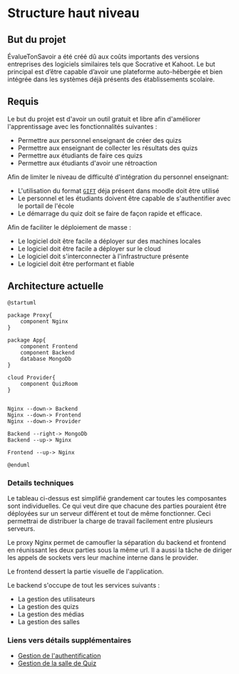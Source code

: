 # Structure haut niveau

## But du projet
ÉvalueTonSavoir a été créé dû aux coûts importants des versions entreprises des logiciels similaires tels que Socrative et 
Kahoot. Le but principal est d’être capable d’avoir une plateforme auto-hébergée et bien intégrée dans les systèmes 
déjà présents des établissements scolaire.

## Requis

Le but du projet est d'avoir un outil gratuit et libre afin d'améliorer l'apprentissage avec les fonctionnalités suivantes :

- Permettre aux personnel enseignant de créer des quizs
- Permettre aux enseignant de collecter les résultats des quizs
- Permettre aux étudiants de faire ces quizs
- Permettre aux étudiants d'avoir une rétroaction

Afin de limiter le niveau de difficulté d'intégration du personnel enseignant:

- L'utilisation du format [`GIFT`](https://docs.moodle.org/405/en/GIFT_format) déja présent dans moodle doit être utilisé
- Le personnel et les étudiants doivent être capable de s'authentifier avec le portail de l'école
- Le démarrage du quiz doit se faire de façon rapide et efficace.

Afin de faciliter le déploiement de masse : 

- Le logiciel doit être facile a déployer sur des machines locales
- Le logiciel doit être facile a déployer sur le cloud
- Le logiciel doit s'interconnecter à l'infrastructure présente
- Le logiciel doit être performant et fiable

## Architecture actuelle

```plantuml
@startuml

package Proxy{
    component Nginx
}

package App{
    component Frontend
    component Backend
    database MongoDb
}

cloud Provider{
    component QuizRoom
}


Nginx --down-> Backend
Nginx --down-> Frontend
Nginx --down-> Provider

Backend --right-> MongoDb
Backend --up-> Nginx

Frontend --up-> Nginx

@enduml
```

### Details techniques

Le tableau ci-dessus est simplifié grandement car toutes les composantes sont individuelles. Ce qui veut dire que chacune
des parties pouraient être déployées sur un serveur différent et tout de même fonctionner. Ceci permettrai de distribuer
la charge de travail facilement entre plusieurs serveurs.

Le proxy Nginx permet de camoufler la séparation du backend et frontend en réunissant les deux parties sous la même url. 
Il a aussi la tâche de diriger les appels de sockets vers leur machine interne dans le provider.

Le frontend dessert la partie visuelle de l'application.

Le backend s'occupe de tout les services suivants : 

- La gestion des utilisateurs
- La gestion des quizs
- La gestion des médias
- La gestion des salles


### Liens vers détails supplémentaires
- [Gestion de l'authentification](./backend/auth.md)
- [Gestion de la salle de Quiz](./backend/salle-de-quiz.md)